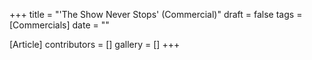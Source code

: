 +++
title = "'The Show Never Stops' (Commercial)"
draft = false
tags = [Commercials]
date = ""

[Article]
contributors = []
gallery = []
+++